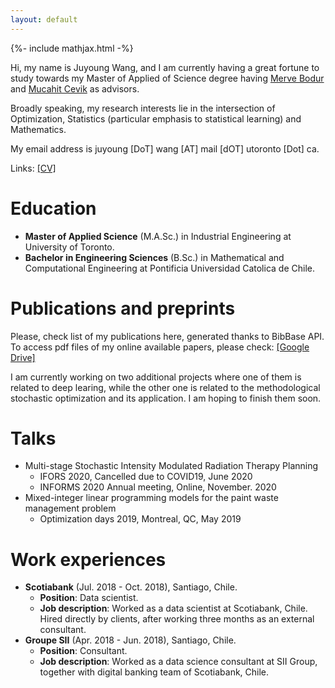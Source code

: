 ```yaml
---
layout: default
---
```

{%- include mathjax.html -%}

Hi, my name is Juyoung Wang, and I am currently having a great fortune to study towards my Master of Applied of Science degree having [Merve Bodur](https://sites.google.com/site/mervebodr/) and [Mucahit Cevik](https://people.ryerson.ca/mcevik/) as advisors. 

Broadly speaking, my research interests lie in the intersection of Optimization, Statistics (particular emphasis to statistical learning) and Mathematics.

My email address is juyoung [DoT] wang [AT] mail [dOT] utoronto [Dot] ca.

Links: <a href="/convexandrobustperson/files/CV_Academia.pdf" target="_blank">[CV]</a>

# Education
*  **Master of Applied Science** (M.A.Sc.) in Industrial Engineering at University of Toronto.
*  **Bachelor in Engineering Sciences** (B.Sc.) in Mathematical and Computational Engineering at Pontificia Universidad Catolica de Chile.

# Publications and preprints
Please, check list of my publications here, generated thanks to BibBase API. To access pdf files of my online available papers, please check: <a href="https://drive.google.com/drive/folders/1ZcmvbBYm0e52GdHs1SxxXktfcWQRFCvY?usp=sharing" target="_blank">[Google Drive]</a>
<script src="https://bibbase.org/show?bib=https%3A%2F%2Fdrive.google.com%2Fuc%3Fexport%3Ddownload%26id%3D1aPvqkrKEyWBibny-mdiCPdJgTQJOy5cb&jsonp=1"></script>

I am currently working on two additional projects where one of them is related to deep learing, while the other one is related to the methodological stochastic optimization and its application. I am hoping to finish them soon.

# Talks
* Multi-stage Stochastic Intensity Modulated Radiation Therapy Planning
	* IFORS 2020, Cancelled due to COVID19, June 2020
	* INFORMS 2020 Annual meeting, Online, November. 2020
* Mixed-integer linear programming models for the paint waste management problem
	* Optimization days 2019, Montreal, QC, May 2019

# Work experiences
* **Scotiabank** (Jul. 2018 - Oct. 2018), Santiago, Chile.
	* **Position**: Data scientist.
	* **Job description**: Worked as a data scientist at Scotiabank, Chile. Hired directly by clients, after working three months as an external consultant.
* **Groupe SII** (Apr. 2018 - Jun. 2018), Santiago, Chile.
	* **Position**: Consultant.
	* **Job description**: Worked as a data science consultant at SII Group, together with digital banking team of Scotiabank, Chile.




